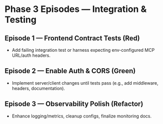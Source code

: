 <!-- markdownlint-disable MD013 -->
# Phase 3 Episodes — Integration & Testing

## Episode 1 — Frontend Contract Tests (Red)
- Add failing integration test or harness expecting env-configured MCP URL/auth headers.

## Episode 2 — Enable Auth & CORS (Green)
- Implement server/client changes until tests pass (e.g., add middleware, headers, documentation).

## Episode 3 — Observability Polish (Refactor)
- Enhance logging/metrics, cleanup configs, finalize monitoring docs.

